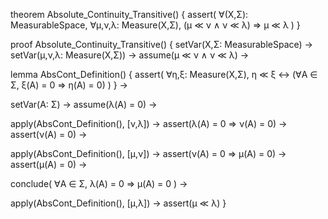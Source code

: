 theorem Absolute_Continuity_Transitive() {
  assert(
    ∀(X,Σ): MeasurableSpace,
    ∀μ,ν,λ: Measure(X,Σ),
    (μ ≪ ν ∧ ν ≪ λ) ⇒ μ ≪ λ
  )
}

proof Absolute_Continuity_Transitive() {
  setVar(X,Σ: MeasurableSpace) →
  setVar(μ,ν,λ: Measure(X,Σ)) →
  assume(μ ≪ ν ∧ ν ≪ λ) →
  
  lemma AbsCont_Definition() {
    assert(
      ∀η,ξ: Measure(X,Σ),
      η ≪ ξ ↔ (∀A ∈ Σ, ξ(A) = 0 ⇒ η(A) = 0)
    )
  } →

  setVar(A: Σ) →
  assume(λ(A) = 0) →
  
  apply(AbsCont_Definition(), [ν,λ]) →
  assert(λ(A) = 0 ⇒ ν(A) = 0) →
  assert(ν(A) = 0) →
  
  apply(AbsCont_Definition(), [μ,ν]) →
  assert(ν(A) = 0 ⇒ μ(A) = 0) →
  assert(μ(A) = 0) →
  
  conclude(
    ∀A ∈ Σ, λ(A) = 0 ⇒ μ(A) = 0
  ) →
  
  apply(AbsCont_Definition(), [μ,λ]) →
  assert(μ ≪ λ)
}